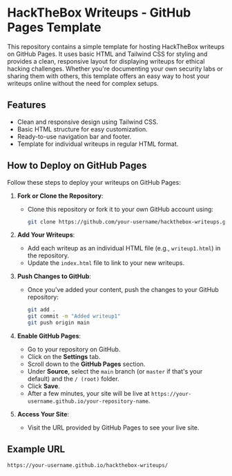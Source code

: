 # HackTheBox Writeups - GitHub Pages Template

This repository contains a simple template for hosting HackTheBox writeups on GitHub Pages. It uses basic HTML and Tailwind CSS for styling and provides a clean, responsive layout for displaying writeups for ethical hacking challenges. Whether you're documenting your own security labs or sharing them with others, this template offers an easy way to host your writeups online without the need for complex setups.

## Features
- Clean and responsive design using Tailwind CSS.
- Basic HTML structure for easy customization.
- Ready-to-use navigation bar and footer.
- Template for individual writeups in regular HTML format.
  
## How to Deploy on GitHub Pages

Follow these steps to deploy your writeups on GitHub Pages:

1. **Fork or Clone the Repository**:
   - Clone this repository or fork it to your own GitHub account using:
     ```bash
     git clone https://github.com/your-username/hackthebox-writeups.git
     ```

2. **Add Your Writeups**:
   - Add each writeup as an individual HTML file (e.g., `writeup1.html`) in the repository.
   - Update the `index.html` file to link to your new writeups.

3. **Push Changes to GitHub**:
   - Once you've added your content, push the changes to your GitHub repository:
     ```bash
     git add .
     git commit -m "Added writeup1"
     git push origin main
     ```

4. **Enable GitHub Pages**:
   - Go to your repository on GitHub.
   - Click on the **Settings** tab.
   - Scroll down to the **GitHub Pages** section.
   - Under **Source**, select the `main` branch (or `master` if that's your default) and the `/ (root)` folder.
   - Click **Save**.
   - After a few minutes, your site will be live at `https://your-username.github.io/your-repository-name`.

5. **Access Your Site**:
   - Visit the URL provided by GitHub Pages to see your live site.

## Example URL
`https://your-username.github.io/hackthebox-writeups/`
